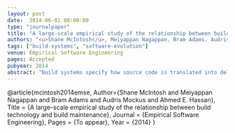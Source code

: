 ```yaml
---
layout: post
date:  2014-06-01 00:00:00
type: "journalpaper"
title: "A large-scale empirical study of the relationship between build technology and build maintenance"
authors: "<u>Shane McIntosh</u>, Meiyappan Nagappan, Bram Adams, Audris Mockus, and Ahmed E. Hassan"
tags: ["build-systems", "software-evolution"]
venue: Empirical Software Engineering
pages: Accepted
pubyear: 2014
abstract: "Build systems specify how source code is translated into deliverables. They require continual maintenance as the system they build evolves. This build maintenance can become so burdensome that projects switch build technologies, potentially having to rewrite thousands of lines of build code. We aim to understand the prevalence of different build technologies and the relationship between build technology and build maintenance by analyzing version histories in a corpus of 177,039 repositories spread across four software forges, three software ecosystems, and four large-scale projects. We study low-level, abstraction-based, and framework-driven build technologies, as well as tools that automatically manage external dependencies. We find that modern, framework-driven build technologies need to be maintained more often and these build changes are more tightly coupled with the source code than low-level or abstraction-based ones. However, build technology migrations tend to coincide with a shift of build maintenance work to a build-focused team, deferring the cost of build maintenance to them."
---
```

@article{mcintosh2014emse,
	Author={Shane McIntosh and Meiyappan Nagappan and Bram Adams and Audris Mockus and Ahmed E. Hassan},
	Title = {A large-scale empirical study of the relationship between build technology and build maintenance},
	Journal = {Empirical Software Engineering},
	Pages = {To appear},
	Year = {2014}
}

